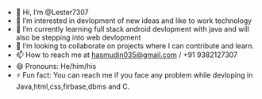 - 👋 Hi, I’m @Lester7307
- 👀 I’m interested in devlopment of new ideas and like to work technology 
- 🌱 I’m currently learning full stack android devlopment with java and will also be stepping into web devlopment
- 💞️ I’m looking to collaborate on projects where I can contribute and learn.
- 📫 How to reach me at hasmudin035@gmail.com / +91 9382127307
- 😄 Pronouns: He/him/his
- ⚡ Fun fact: You can reach me if you face any problem while devloping in Java,html,css,firbase,dbms and C.

<!---
Lester7307/Lester7307 is a ✨ special ✨ repository because its `README.md` (this file) appears on your GitHub profile.
You can click the Preview link to take a look at your changes.
--->
